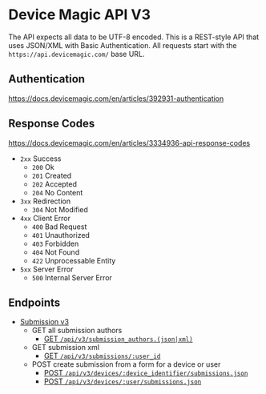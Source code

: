 # Device Magic API V3

The API expects all data to be UTF-8 encoded.
This is a REST-style API that uses JSON/XML with Basic Authentication.
All requests start with the `https://api.devicemagic.com/` base URL.

## Authentication

https://docs.devicemagic.com/en/articles/392931-authentication

## Response Codes
https://docs.devicemagic.com/en/articles/3334936-api-response-codes

* `2xx` Success
  * `200` Ok
  * `201` Created
  * `202` Accepted
  * `204` No Content
* `3xx` Redirection
  * `304` Not Modified
* `4xx` Client Error  
  * `400` Bad Request
  * `401` Unauthorized
  * `403` Forbidden
  * `404` Not Found
  * `422` Unprocessable Entity
* `5xx` Server Error
  * `500` Internal Server Error

## Endpoints
  * [Submission v3](./doc/api/v3/submission.md)
    * GET all submission authors
      * [GET `/api/v3/submission_authors.(json|xml)`](./doc/api/v3/submission.md#json-get-all-submission-authors)
    * GET submission xml
      * [GET `/api/v3/submissions/:user_id`](./doc/api/v3/submission.md#xml-get-submission-xml)
    * POST create submission from a form for a device or user
      * [POST `/api/v3/devices/:device_identifier/submissions.json`](./doc/api/v3/submission.md#json-post-create-submission-from-a-form-or-dispatch-for-device)
      * [POST `/api/v3/devices/:user/submissions.json`](./doc/api/v3/submission.md#json-post-create-submission-from-a-form-or-dispatch-for-user)

